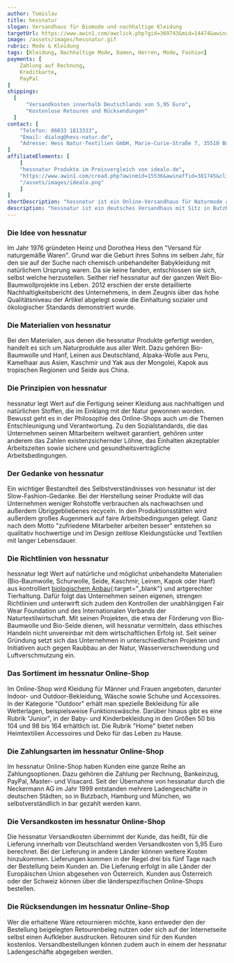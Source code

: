 ```yaml
---
author: Tomislav
title: hessnatur
slogan: Versandhaus für Biomode und nachhaltige Kleidung
targetUrl: https://www.awin1.com/awclick.php?gid=369743&mid=14474&awinaffid=731132&linkid=2452214&clickref=
image: /assets/images/hessnatur.gif
rubric: Mode & Kleidung
tags: [Kleidung, Nachhaltige Mode, Damen, Herren, Mode, Fashion]
payments: [
    Zahlung auf Rechnung,
    Kreditkarte,
    PayPal
]
shippings:
  [
      "Versandkosten innerhalb Deutschlands von 5,95 Euro",
      "Kostenlose Retouren und Rücksendungen"
  ]
contact: [
    "Telefon: 06033 1813333", 
    "Email: dialog@hess-natur.de",
    "Adresse: Hess Natur-Textilien GmbH, Marie-Curie-Straße 7, 35510 Butzbach"
]
affiliateElements: [
    [
    "hessnatur Produkte im Preisvergleich von idealo.de", 
    "https://www.awin1.com/cread.php?awinmid=15536&awinaffid=381745&clickref=&ued=https%3A%2F%2Fwww.idealo.de%2Fpreisvergleich%2FMainSearchProductCategory.html%3Fq%3Dhessnatur", 
    "/assets/images/idealo.png"
    ]
]
shortDescription: "hessnatur ist ein Online-Versandhaus für Naturmode aus biologisch angebauten Rohstoffen sowie Materialien und fairer nachhaltiger Herstellung."
description: "hessnatur ist ein deutsches Versandhaus mit Sitz in Butzbach in Hessen, das sich auf den Verkauf von Naturtextilien spezialisiert hat. Die angebotenen Kleider und Textilien richten sich an umweltbewusste Kunden oder Menschen mit speziellen Bedürfnissen, wie beispielsweise Allergiker. Die gesamte Produkpalette stammt aus fairem Handel."
---
```


### Die Idee von hessnatur

Im Jahr 1976 gründeten Heinz und Dorothea Hess den "Versand für naturgemäße Waren". Grund war die Geburt ihres Sohns im selben Jahr, für den sie auf der Suche nach chemisch unbehandelter Babykleidung mit natürlichem Ursprung waren. Da sie keine fanden, entschlossen sie sich, selbst welche herzustellen. Seither rief hessnatur auf der ganzen Welt Bio-Baumwollprojekte ins Leben. 2012 erschien der erste detaillierte Nachhaltigkeitsbericht des Unternehmens, in dem Zeugnis über das hohe Qualitätsniveau der Artikel abgelegt sowie die Einhaltung sozialer und ökologischer Standards demonstriert wurde.

### Die Materialien von hessnatur

Bei den Materialen, aus denen die hessnatur Produkte gefertigt werden, handelt es sich um Naturprodukte aus aller Welt. Dazu gehören Bio-Baumwolle und Hanf, Leinen aus Deutschland, Alpaka-Wolle aus Peru, Kamelhaar aus Asien, Kaschmir und Yak aus der Mongolei, Kapok aus tropischen Regionen und Seide aus China.

### Die Prinzipien von hessnatur

hessnatur legt Wert auf die Fertigung seiner Kleidung aus nachhaltigen und natürlichen Stoffen, die im Einklang mit der Natur gewonnen worden. Bewusst geht es in der Philosophie des Online-Shops auch um die Themen Entschleunigung und Verantwortung.  Zu den Sozialstandards, die das Unternehmen seinen Mitarbeitern weltweit garantiert, gehören unter anderem das Zahlen existenzsichernder Löhne, das Einhalten akzeptabler Arbeitszeiten sowie sichere und gesundheitsverträgliche Arbeitsbedingungen.

### Der Gedanke von hessnatur

Ein wichtiger Bestandteil des Selbstverständnisses von hessnatur ist der Slow-Fashion-Gedanke. Bei der Herstellung seiner Produkte will das Unternehmen weniger Rohstoffe verbrauchen als nachwachsen und außerdem Übriggebliebenes recyceln. In den Produktionsstätten wird außerdem großes Augenmerk auf faire Arbeitsbedingungen gelegt. Ganz nach dem Motto "zufriedene Mitarbeiter arbeiten besser" entstehen so qualitativ hochwertige und im Design zeitlose Kleidungstücke und Textilien mit langer Lebensdauer.

### Die Richtlinien von hessnatur

hessnatur legt Wert auf natürliche und möglichst unbehandelte Materialien (Bio-Baumwolle, Schurwolle, Seide, Kaschmir, Leinen, Kapok oder Hanf) aus kontrolliert [biologischem Anbau](https://www.hessnatur.com/corporate/ueberwachung-und-umweltschutz/){:target="_blank"} und artgerechter Tierhaltung. Dafür folgt das Unternehmen seinen eigenen, strengen Richtlinien und unterwirft sich zudem den Kontrollen der unabhängigen Fair Wear Foundation und des Internationalen Verbands der Naturtextilwirtschaft. Mit seinen Projekten, die etwa der Förderung von Bio-Baumwolle und Bio-Seide dienen, will hessnatur vermitteln, dass ethisches Handeln nicht unvereinbar mit dem wirtschaftlichen Erfolg ist. Seit seiner Gründung setzt sich das Unternehmen in unterschiedlichen Projekten und Initiativen auch gegen Raubbau an der Natur, Wasserverschwendung und Luftverschmutzung ein.

### Das Sortiment im hessnatur Online-Shop

Im Online-Shop wird Kleidung für Männer und Frauen angeboten, darunter Indoor- und Outdoor-Bekleidung, Wäsche sowie Schuhe und Accessoires. In der Kategorie "Outdoor" erhält man spezielle Bekleidung für alle Wetterlagen, beispielsweise Funktionswäsche. Darüber hinaus gibt es eine Rubrik "Junior", in der Baby- und Kinderbekleidung in den Größen 50 bis 104 und 98 bis 164 erhältlich ist. Die Rubrik "Home" bietet neben Heimtextilien Accessoires und Deko für das Leben zu Hause. 

### Die Zahlungsarten im hessnatur Online-Shop

Im hessnatur Online-Shop haben Kunden eine ganze Reihe an Zahlungsoptionen. Dazu gehören die Zahlung per Rechnung, Bankeinzug, PayPal, Master- und Visacard. Seit der Übernahme von hessnatur durch die Neckermann AG im Jahr 1999 entstanden mehrere Ladengeschäfte in deutschen Städten, so in Butzbach, Hamburg und München, wo selbstverständlich in bar gezahlt werden kann.

### Die Versandkosten im hessnatur Online-Shop

Die hessnatur Versandkosten übernimmt der Kunde, das heißt, für die Lieferung innerhalb von Deutschland werden Versandkosten von 5,95 Euro berechnet. Bei der Lieferung in andere Länder können weitere Kosten hinzukommen. Lieferungen kommen in der Regel drei bis fünf Tage nach der Bestellung beim Kunden an. Die Lieferung erfolgt in alle Länder der Europäischen Union abgesehen von Österreich. Kunden aus Österreich oder der Schweiz können über die länderspezifischen Online-Shops bestellen.

### Die Rücksendungen im hessnatur Online-Shop

Wer die erhaltene Ware retournieren möchte, kann entweder den der Bestellung beigelegten Retourenbeleg nutzen oder sich auf der Internetseite selbst einen Aufkleber ausdrucken. Retouren sind für den Kunden kostenlos. Versandbestellungen können zudem auch in einem der hessnatur Ladengeschäfte abgegeben werden.
